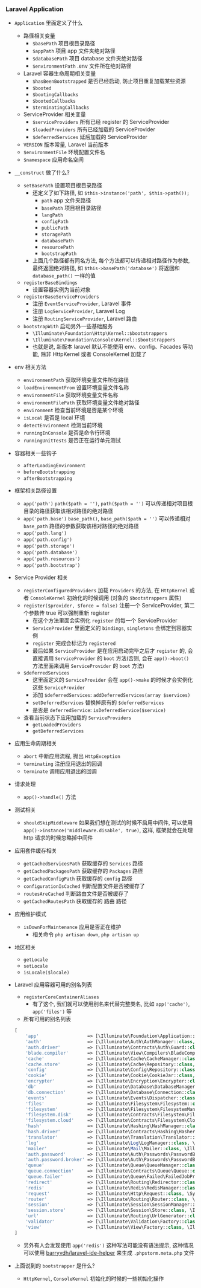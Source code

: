 ### Laravel Application

* `Application` 里面定义了什么
    * 路径相关变量
        * `$basePath` 项目根目录路径
        * `$appPath` 项目 app 文件夹绝对路径
        * `$databasePath` 项目 database 文件夹绝对路径
        * `$environmentPath` .env 文件所在绝对路径
    * Laravel 容器生命周期相关变量
        * `$hasBeenBootstrapped` 是否已经启动, 防止项目重复加载某些资源
        * `$booted`
        * `$bootingCallbacks`
        * `$bootedCallbacks`
        * `$terminatingCallbacks`
    * ServiceProvider 相关变量
        * `$serviceProviders` 所有已经 register 的 ServiceProvider
        * `$loadedProviders` 所有已经加载的 ServiceProvider
        * `$deferredServices` 延后加载的 ServiceProvider
    * `VERSION` 版本常量, Laravel 当前版本
    * `$environmentFile` 环境配置文件名
    * `$namespace` 应用命名空间

* `__construct` 做了什么?
    * `setBasePath` 设置项目根目录路径
        * 还定义了如下路径, 如 `$this->instance('path', $this->path());`
            * `path` app 文件夹路径
            * `basePath` 项目根目录路径
            * `langPath`
            * `configPath`
            * `publicPath`
            * `storagePath`
            * `databasePath`
            * `resourcePath`
            * `bootstrapPath`
        * 上面几个路径都有同名方法, 每个方法都可以传递相对路径作为参数, 最终返回绝对路径, 如 `$this->basePath('database')` 将返回和 `database_path()` 一样的值
    * `registerBaseBindings`
        * 设置容器实例为当前对象
    * `registerBaseServiceProviders`
        * 注册 `EventServiceProvider`, Laravel 事件
        * 注册 `LogServiceProvider`, Laravel Log
        * 注册 `RoutingServiceProvider`, Laravel 路由
    * `bootstrapWith` 启动另外一些基础服务
        * `\Illuminate\Foundation\Http\Kernel::$bootstrappers`
        * `\Illuminate\Foundation\Console\Kernel::$bootstrappers`
        * 也就是说, 新版本 laravel 默认不能使用 env、config、Facades 等功能, 除非 HttpKernel 或者 ConsoleKernel 加载了
        
* env 相关方法
    * `environmentPath` 获取环境变量文件所在路径
    * `loadEnvironmentFrom` 设置环境变量文件名称
    * `environmentFile` 获取环境变量文件名称
    * `environmentFilePath` 获取环境变量文件绝对路径
    * `environment` 检查当前环境是否是某个环境
    * `isLocal` 是否是 local 环境
    * `detectEnvironment` 检测当前环境
    * `runningInConsole` 是否是命令行环境
    * `runningUnitTests` 是否正在运行单元测试

* 容器相关一些钩子
    * `afterLoadingEnvironment`
    * `beforeBootstrapping`
    * `afterBootstrapping`

* 框架相关路径设置
    * `app('path')` `path($path = '')`, `path($path = '')` 可以传递相对项目根目录的路径获取该相对路径的绝对路径
    * `app('path.base')` `base_path()`, `base_path($path = '')` 可以传递相对 `base_path` 路径的参数获取该相对路径的绝对路径
    * `app('path.lang')`
    * `app('path.config')`
    * `app('path.storage')`
    * `app('path.database')`
    * `app('path.resources')`
    * `app('path.bootstrap')`

* Service Provider 相关
    * `registerConfiguredProviders`         加载 `Providers` 的方法, 在 `HttpKernel` 或者 `ConsoleKernel` 初始化的时候调用 (对象的 `$bootstrappers` 属性)
    * `register($provider, $force = false)` 注册一个 ServiceProvider, 第二个参数传 true 可以强制重新 register
        * 在这个方法里面会实例化 `register` 的每一个 ServiceProvider
        * `ServiceProvider` 里面定义的 `bindings`, `singletons` 会绑定到容器实例
        * `register` 完成会标记为 `registered`
        * 最后如果 `ServiceProvider` 是在应用启动完毕之后才 `register` 的, 会直接调用 `ServiceProvider` 的 `boot` 方法(否则, 会在 `app()->boot()` 方法里面来调用 `ServiceProvider` 的 `boot` 方法)
    * `$deferredServices`
        * 这里面定义的 `ServiceProvider` 会在 `app()->make` 的时候才会实例化这些 `ServiceProvider`
        * 添加 `$deferredServices`: `addDeferredServices(array $services)`
        * `setDeferredServices` 替换掉原有的 `$deferredServices`
        * 是否是 `deferredService`: `isDeferredService($service)`
    * 查看当前状态下应用加载的 `ServiceProviders`
        * `getLoadedProviders`
        * `getDeferredServices`
    
* 应用生命周期相关
    * `abort`       中断应用流程, 抛出 `HttpException`
    * `terminating` 注册应用退出的回调
    * `terminate`   调用应用退出的回调
    
* 请求处理
    * `app()->handle()` 方法

* 测试相关
    * `shouldSkipMiddleware` 如果我们想在测试的时候不启用中间件, 可以使用 `app()->instance('middleware.disable', true)`, 这样, 框架就会在处理 http 请求的时候忽略掉中间件
    
* 应用套件缓存相关
    * `getCachedServicesPath` 获取缓存的 `Services` 路径
    * `getCachedPackagesPath` 获取缓存的 `Packages` 路径
    * `getCachedConfigPath` 获取缓存的 `config` 路径
    * `configurationIsCached` 判断配置文件是否被缓存了
    * `routesAreCached` 判断路由文件是否被缓存了
    * `getCachedRoutesPath` 获取缓存的 路由 路径

* 应用维护模式
    * `isDownForMaintenance` 应用是否正在维护
        * 相关命令 `php artisan down`, `php artisan up`
* 地区相关
    * `getLocale`
    * `setLocale`
    * `isLocale($locale)`

* Laravel 应用容器可用的别名列表
    * `registerCoreContainerAliases`
        * 有了这个, 我们就可以使用别名来代替完整类名, 比如 `app('cache')`, `app('files')` 等
    * 所有可用的别名列表
    ```php
    [
        'app'                  => [\Illuminate\Foundation\Application::class, \Illuminate\Contracts\Container\Container::class, \Illuminate\Contracts\Foundation\Application::class,  \Psr\Container\ContainerInterface::class],
        'auth'                 => [\Illuminate\Auth\AuthManager::class, \Illuminate\Contracts\Auth\Factory::class],
        'auth.driver'          => [\Illuminate\Contracts\Auth\Guard::class],
        'blade.compiler'       => [\Illuminate\View\Compilers\BladeCompiler::class],
        'cache'                => [\Illuminate\Cache\CacheManager::class, \Illuminate\Contracts\Cache\Factory::class],
        'cache.store'          => [\Illuminate\Cache\Repository::class, \Illuminate\Contracts\Cache\Repository::class],
        'config'               => [\Illuminate\Config\Repository::class, \Illuminate\Contracts\Config\Repository::class],
        'cookie'               => [\Illuminate\Cookie\CookieJar::class, \Illuminate\Contracts\Cookie\Factory::class, \Illuminate\Contracts\Cookie\QueueingFactory::class],
        'encrypter'            => [\Illuminate\Encryption\Encrypter::class, \Illuminate\Contracts\Encryption\Encrypter::class],
        'db'                   => [\Illuminate\Database\DatabaseManager::class],
        'db.connection'        => [\Illuminate\Database\Connection::class, \Illuminate\Database\ConnectionInterface::class],
        'events'               => [\Illuminate\Events\Dispatcher::class, \Illuminate\Contracts\Events\Dispatcher::class],
        'files'                => [\Illuminate\Filesystem\Filesystem::class],
        'filesystem'           => [\Illuminate\Filesystem\FilesystemManager::class, \Illuminate\Contracts\Filesystem\Factory::class],
        'filesystem.disk'      => [\Illuminate\Contracts\Filesystem\Filesystem::class],
        'filesystem.cloud'     => [\Illuminate\Contracts\Filesystem\Cloud::class],
        'hash'                 => [\Illuminate\Hashing\HashManager::class],
        'hash.driver'          => [\Illuminate\Contracts\Hashing\Hasher::class],
        'translator'           => [\Illuminate\Translation\Translator::class, \Illuminate\Contracts\Translation\Translator::class],
        'log'                  => [\Illuminate\Log\LogManager::class, \Psr\Log\LoggerInterface::class],
        'mailer'               => [\Illuminate\Mail\Mailer::class, \Illuminate\Contracts\Mail\Mailer::class, \Illuminate\Contracts\Mail\MailQueue::class],
        'auth.password'        => [\Illuminate\Auth\Passwords\PasswordBrokerManager::class, \Illuminate\Contracts\Auth\PasswordBrokerFactory::class],
        'auth.password.broker' => [\Illuminate\Auth\Passwords\PasswordBroker::class, \Illuminate\Contracts\Auth\PasswordBroker::class],
        'queue'                => [\Illuminate\Queue\QueueManager::class, \Illuminate\Contracts\Queue\Factory::class, \Illuminate\Contracts\Queue\Monitor::class],
        'queue.connection'     => [\Illuminate\Contracts\Queue\Queue::class],
        'queue.failer'         => [\Illuminate\Queue\Failed\FailedJobProviderInterface::class],
        'redirect'             => [\Illuminate\Routing\Redirector::class],
        'redis'                => [\Illuminate\Redis\RedisManager::class, \Illuminate\Contracts\Redis\Factory::class],
        'request'              => [\Illuminate\Http\Request::class, \Symfony\Component\HttpFoundation\Request::class],
        'router'               => [\Illuminate\Routing\Router::class, \Illuminate\Contracts\Routing\Registrar::class, \Illuminate\Contracts\Routing\BindingRegistrar::class],
        'session'              => [\Illuminate\Session\SessionManager::class],
        'session.store'        => [\Illuminate\Session\Store::class, \Illuminate\Contracts\Session\Session::class],
        'url'                  => [\Illuminate\Routing\UrlGenerator::class, \Illuminate\Contracts\Routing\UrlGenerator::class],
        'validator'            => [\Illuminate\Validation\Factory::class, \Illuminate\Contracts\Validation\Factory::class],
        'view'                 => [\Illuminate\View\Factory::class, \Illuminate\Contracts\View\Factory::class],
    ]
    ```
    * 另外有人会发现使用 `app('redis')` 这种写法可能没有语法提示, 这种情况可以使用 [barryvdh/laravel-ide-helper](https://github.com/barryvdh/laravel-ide-helper) 来生成 `.phpstorm.meta.php` 文件
    
* 上面说到的 `bootstrapper` 是什么?
    * `HttpKernel`, `ConsoleKernel` 初始化的时候的一些初始化操作

